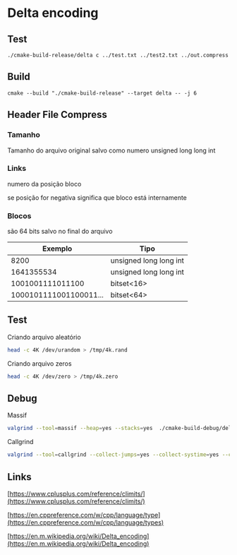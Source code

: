 # Delta encoding

## Test
```shell
./cmake-build-release/delta c ../test.txt ../test2.txt ../out.compress
```

## Build
```shell
cmake --build "./cmake-build-release" --target delta -- -j 6
```
## Header File Compress

### Tamanho

Tamanho do arquivo original salvo como numero unsigned long long int

### Links

numero da posição bloco

se posição for negativa significa que bloco está internamente

### Blocos

são 64 bits salvo no final do arquivo


| Exemplo | Tipo |
|--|--|
| 8200 | unsigned long long int |
| 1641355534 | unsigned long long int |
| 1001001111011100 | bitset<16> |
| 1000101111001100011... | bitset<64> | 


## Test

Criando arquivo aleatório

```bash
head -c 4K /dev/urandom > /tmp/4k.rand
```

Criando arquivo zeros

```bash
head -c 4K /dev/zero > /tmp/4k.zero
```

## Debug

Massif

```bash
valgrind --tool=massif --heap=yes --stacks=yes  ./cmake-build-debug/delta ./massif.out
```

Callgrind

```bash
valgrind --tool=callgrind --collect-jumps=yes --collect-systime=yes --collect-bus=yes --dump-instr=yes ./cmake-build-debug/t3 ./callgrind.out
```

## Links

[https://www.cplusplus.com/reference/climits/](https://www.cplusplus.com/reference/climits/)

[https://en.cppreference.com/w/cpp/language/type](https://en.cppreference.com/w/cpp/language/types)

[https://en.m.wikipedia.org/wiki/Delta_encoding](https://en.m.wikipedia.org/wiki/Delta_encoding)